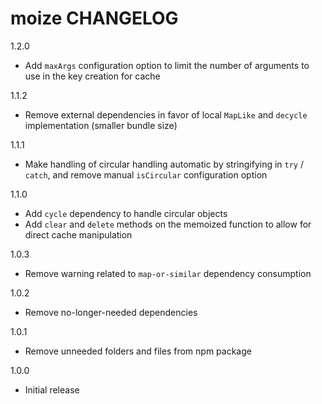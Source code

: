 # moize CHANGELOG

1.2.0
* Add `maxArgs` configuration option to limit the number of arguments to use in the key creation for cache

1.1.2
* Remove external dependencies in favor of local `MapLike` and `decycle` implementation (smaller bundle size)

1.1.1
* Make handling of circular handling automatic by stringifying in `try` / `catch`, and remove manual `isCircular` configuration option

1.1.0
* Add `cycle` dependency to handle circular objects
* Add `clear` and `delete` methods on the memoized function to allow for direct cache manipulation

1.0.3
* Remove warning related to `map-or-similar` dependency consumption

1.0.2
* Remove no-longer-needed dependencies

1.0.1
* Remove unneeded folders and files from npm package

1.0.0
* Initial release
